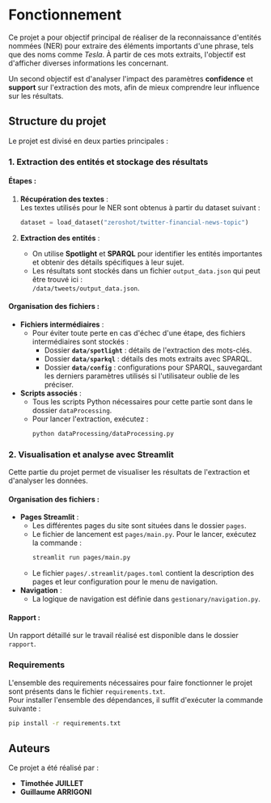 # Fonctionnement

Ce projet a pour objectif principal de réaliser de la reconnaissance d'entités nommées (NER) pour extraire des éléments importants d'une phrase, tels que des noms comme *Tesla*. À partir de ces mots extraits, l'objectif est d'afficher diverses informations les concernant.  

Un second objectif est d'analyser l'impact des paramètres **confidence** et **support** sur l'extraction des mots, afin de mieux comprendre leur influence sur les résultats.  

## Structure du projet  

Le projet est divisé en deux parties principales :  

### 1. Extraction des entités et stockage des résultats  

#### Étapes :  
1. **Récupération des textes** :  
   Les textes utilisés pour le NER sont obtenus à partir du dataset suivant :  
   ```python
   dataset = load_dataset("zeroshot/twitter-financial-news-topic")
    ```

2. **Extraction des entités** :  
   - On utilise **Spotlight** et **SPARQL** pour identifier les entités importantes et obtenir des détails spécifiques à leur sujet.  
   - Les résultats sont stockés dans un fichier `output_data.json` qui peut être trouvé ici :  
     `/data/tweets/output_data.json`.  

#### Organisation des fichiers :  
- **Fichiers intermédiaires** :  
  - Pour éviter toute perte en cas d'échec d'une étape, des fichiers intermédiaires sont stockés :  
    - Dossier **`data/spotlight`** : détails de l'extraction des mots-clés.  
    - Dossier **`data/sparkql`** : détails des mots extraits avec SPARQL.  
    - Dossier **`data/config`** : configurations pour SPARQL, sauvegardant les derniers paramètres utilisés si l'utilisateur oublie de les préciser.  
- **Scripts associés** :  
  - Tous les scripts Python nécessaires pour cette partie sont dans le dossier `dataProcessing`.  
  - Pour lancer l'extraction, exécutez :  
    ```bash
    python dataProcessing/dataProcessing.py
    ```  

### 2. Visualisation et analyse avec Streamlit  

Cette partie du projet permet de visualiser les résultats de l'extraction et d'analyser les données.  

#### Organisation des fichiers :  
- **Pages Streamlit** :  
  - Les différentes pages du site sont situées dans le dossier `pages`.  
  - Le fichier de lancement est `pages/main.py`. Pour le lancer, exécutez la commande :  
    ```bash
    streamlit run pages/main.py
    ```
  - Le fichier `pages/.streamlit/pages.toml` contient la description des pages et leur configuration pour le menu de navigation.  
- **Navigation** :  
  - La logique de navigation est définie dans `gestionary/navigation.py`.  

#### Rapport :  
Un rapport détaillé sur le travail réalisé est disponible dans le dossier `rapport`.  

### Requirements

L'ensemble des requirements nécessaires pour faire fonctionner le projet sont présents dans le fichier `requirements.txt`.  
Pour installer l'ensemble des dépendances, il suffit d'exécuter la commande suivante :  
```bash
pip install -r requirements.txt
```

## Auteurs  

Ce projet a été réalisé par :  
- **Timothée JUILLET**  
- **Guillaume ARRIGONI**

